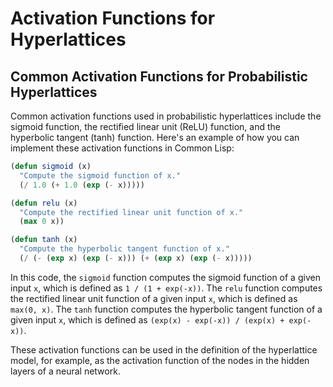 # Activation Functions for Hyperlattices

## Common Activation Functions for Probabilistic Hyperlattices

Common activation functions used in probabilistic hyperlattices include the sigmoid function, the rectified linear unit (ReLU) function, and the hyperbolic tangent (tanh) function. Here's an example of how you can implement these activation functions in Common Lisp:

```lisp
(defun sigmoid (x)
  "Compute the sigmoid function of x."
  (/ 1.0 (+ 1.0 (exp (- x)))))

(defun relu (x)
  "Compute the rectified linear unit function of x."
  (max 0 x))

(defun tanh (x)
  "Compute the hyperbolic tangent function of x."
  (/ (- (exp x) (exp (- x))) (+ (exp x) (exp (- x)))))
```

In this code, the `sigmoid` function computes the sigmoid function of a given input `x`, which is defined as `1 / (1 + exp(-x))`. The `relu` function computes the rectified linear unit function of a given input `x`, which is defined as `max(0, x)`. The `tanh` function computes the hyperbolic tangent function of a given input `x`, which is defined as `(exp(x) - exp(-x)) / (exp(x) + exp(-x))`.

These activation functions can be used in the definition of the hyperlattice model, for example, as the activation function of the nodes in the hidden layers of a neural network.